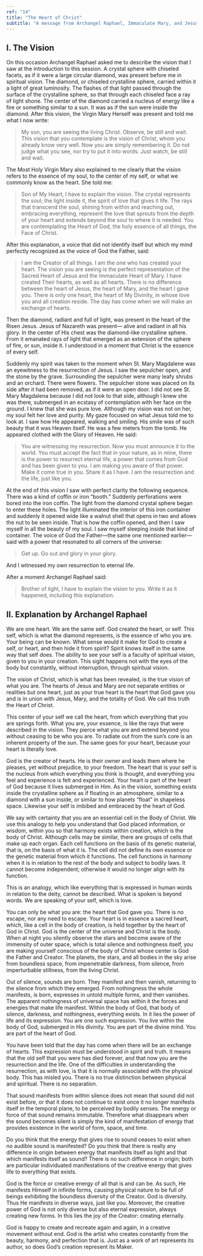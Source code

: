 ```yaml
---
ref: "14"
title: "The Heart of Christ"
subtitle: "A message from Archangel Raphael, Immaculate Mary, and Jesus, in unison with God the Father"
---
```


## I. The Vision

On this occasion Archangel Raphael asked me to describe the vision that I saw
at the introduction to this session.  A crystal sphere with chiseled facets, as
if it were a large circular diamond, was present before me in spiritual vision.
The diamond, or chiseled crystalline sphere, carried within it a light of great
luminosity. The flashes of that light passed through the surface of the
crystalline sphere, so that through each chiseled face a ray of light shone.
The center of the diamond carried a nucleus of energy like a fire or something
similar to a sun. It was as if the sun were inside the diamond. After this
vision, the Virgin Mary Herself was present and told me what I now write:

> My son, you are seeing the living Christ. Observe, be still and wait. This
> vision that you contemplate is the vision of Christ, whom you already know very
> well. Now you are simply remembering it. Do not judge what you see, nor try to
> put it into words. Just watch, be still and wait.

The Most Holy Virgin Mary also explained to me clearly that the vision refers
to the essence of my soul, to the center of my self, or what we commonly know
as the heart. She told me:

> Son of My Heart, I have to explain the vision. The crystal represents the soul;
> the light inside it, the spirit of love that gives it life. The rays that
> transcend the soul, shining from within and reaching out, embracing everything,
> represent the love that sprouts from the depth of your heart and extends beyond
> the soul to where it is needed. You are contemplating the Heart of God, the
> holy essence of all things, the Face of Christ.

After this explanation, a voice that did not identify itself but which my mind
perfectly recognized as the voice of God the Father, said:

> I am the Creator of all things. I am the one who has created your heart. The
> vision you are seeing is the perfect representation of the Sacred Heart of
> Jesus and the Immaculate Heart of Mary. I have created Their hearts, as well as
> all hearts. There is no difference between the heart of Jesus, the heart of
> Mary, and the heart I gave you. There is only one heart, the heart of My
> Divinity, in whose love you and all creation reside. The day has come when we
> will make an exchange of hearts.

Then the diamond, radiant and full of light, was present in the heart of the
Risen Jesus. Jesus of Nazareth was present— alive and radiant in all his glory.
In the center of His chest was the diamond-like crystalline sphere. From it
emanated rays of light that emerged as an extension of the sphere of fire, or
sun, inside it. I understood in a moment that Christ is the essence of every
self.

Suddenly my spirit was taken to the moment when St. Mary Magdalene was an
eyewitness to the resurrection of Jesus. I saw the sepulcher open, and the
stone by the grave. Surrounding the sepulcher were many leafy shrubs and an
orchard. There were flowers. The sepulcher stone was placed on its side after
it had been removed, as if it were an open door. I did not see St. Mary
Magdalena because I did not look to that side, although I knew she was there,
submerged in an ecstasy of contemplation with her face on the ground. I knew
that she was pure love. Although my vision was not on her, my soul felt her
love and purity. My gaze focused on what Jesus told me to look at. I saw how He
appeared, walking and smiling. His smile was of such beauty that it was Heaven
itself. He was a few meters from the tomb. He appeared clothed with the Glory
of Heaven. He said:

> You are witnessing my resurrection. Now you must announce it to the world. You
> must accept the fact that in your nature, as in mine, there is the power to
> resurrect eternal life, a power that comes from God and has been given to you.
> I am making you aware of that power. Make it come true in you. Share it as I
> have. I am the resurrection and the life, just like you.

At the end of this vision I saw with perfect clarity the following sequence.
There was a kind of coffin or iron “booth.” Suddenly perforations were bored
into the iron coffin. The light from the diamond crystal sphere began to enter
these holes. The light illuminated the interior of this iron container and
suddenly it opened wide like a walnut shell that opens in two and allows the
nut to be seen inside. That is how the coffin opened, and then I saw myself in
all the beauty of my soul. I saw myself sleeping inside that kind of container.
The voice of God the Father—the same one mentioned earlier—said with a power
that resonated to all corners of the universe:

> Get up. Go out and glory in your glory.

And I witnessed my own resurrection to eternal life.

After a moment Archangel Raphael said:

> Brother of light, I have to explain the vision to you. Write it as it happened,
including this explanation.

## II. Explanation by Archangel Raphael

We are one heart. We are the same self. God created the heart, or self. This
self, which is what the diamond represents, is the essence of who you are. Your
being can be known. What sense would it make for God to create a self, or
heart, and then hide it from spirit? Spirit knows itself in the same way that
self does. The ability to see your self is a faculty of spiritual vision, given
to you in your creation. This sight happens not with the eyes of the body but
constantly, without interruption, through spiritual vision.

The vision of Christ, which is what has been revealed, is the true vision of
what you are. The hearts of Jesus and Mary are not separate entities or
realities but one heart, just as your true heart is the heart that God gave you
and is in union with Jesus, Mary, and the totality of God. We call this truth
the Heart of Christ.

This center of your self we call the heart, from which everything that you
are springs forth. What you are, your essence, is like the rays that were
described in the vision. They pierce what you are and extend beyond you without
ceasing to be who you are. To radiate out from the sun’s core is an inherent
property of the sun. The same goes for your heart, because your heart is
literally love.

God is the creator of hearts. He is their owner and leads them where he
pleases, yet without prejudice, to your freedom. The heart that is your self is
the nucleus from which everything you think is thought, and everything you feel
and experience is felt and experienced. Your heart is part of the heart of God
because it lives submerged in Him. As in the vision, something exists inside
the crystalline sphere as if floating in an atmosphere, similar to a diamond
with a sun inside, or similar to how planets “float” in shapeless space.
Likewise your self is imbibed and embraced by the heart of God.

We say with certainty that you are an essential cell in the Body of Christ. We
use this analogy to help you understand that God placed information, or wisdom,
within you so that harmony exists within creation, which is the body of Christ.
Although cells may be similar, there are groups of cells that make up each
organ. Each cell functions on the basis of its genetic material, that is, on
the basis of what it is. The cell did not define its own essence or the genetic
material from which it functions. The cell functions in harmony when it is in
relation to the rest of the body and subject to bodily laws. It cannot become
independent; otherwise it would no longer align with its function.

This is an analogy, which like everything that is expressed in human words in
relation to the deity, cannot be described. What is spoken is beyond words. We
are speaking of your self, which is love.

You can only be what you are: the heart that God gave you. There is no escape,
nor any need to escape. Your heart is in essence a sacred heart, which, like a
cell in the body of creation, is held together by the heart of God in Christ.
God is the center of the universe and Christ is the body. When at night you
silently observe the stars and become aware of the immensity of outer space,
which is total silence and nothingness itself, you are making yourself
conscious of the body of Christ whose center is God the Father and Creator. The
planets, the stars, and all bodies in the sky arise from boundless space, from
impenetrable darkness, from silence, from imperturbable stillness, from the
living Christ.

Out of silence, sounds are born. They manifest and then vanish, returning to
the silence from which they emerged. From nothingness the whole manifests, is
born, expresses in untold multiple forms, and then vanishes. The apparent
nothingness of universal space has within it the forces and energies that make
life manifest. Within the body of God, that body of silence, darkness, and
nothingness, everything exists. In it lies the power of life and its
expression. You are one such expression. You live within the body of God,
submerged in His divinity. You are part of the divine mind. You are part of the
heart of God.

You have been told that the day has come when there will be an exchange of
hearts. This expression must be understood in spirit and truth. It means that
the old self that you were has died forever, and that now you are the
resurrection and the life. One of the difficulties in understanding the
resurrection, as with love, is that it is normally associated with the physical
body. This has misled you. There is no true distinction between physical and
spiritual. There is no separation.

That sound manifests from within silence does not mean that sound did not exist
before, or that it does not continue to exist once it no longer manifests
itself in the temporal plane, to be perceived by bodily senses. The energy or
force of that sound remains immutable. Therefore what disappears when the sound
becomes silent is simply the kind of manifestation of energy that provides
existence in the world of form, space, and time.

Do you think that the energy that gives rise to sound ceases to exist when no
audible sound is manifested? Do you think that there is really any difference
in origin between energy that manifests itself as light and that which
manifests itself as sound? There is no such difference in origin; both are
particular individuated manifestations of the creative energy that gives life
to everything that exists.

God is the force or creative energy of all that is and can be. As such, He
manifests Himself in infinite forms, causing physical nature to be full of
beings exhibiting the boundless diversity of the Creator. God is diversity.
Thus He manifests in diverse ways, just like you. Moreover, the creative power
of God is not only diverse but also eternal expression, always creating new
forms. In this lies the joy of the Creator: creating eternally.

God is happy to create and recreate again and again, in a creative movement
without end. God is the artist who creates constantly from the beauty, harmony,
and perfection that is. Just as a work of art represents its author, so does
God’s creation represent its Maker.


